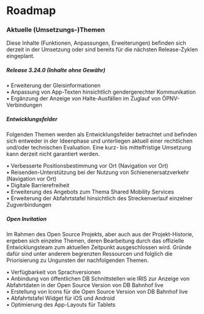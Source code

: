 # Roadmap

### Aktuelle (Umsetzungs-)Themen
Diese Inhalte (Funktionen, Anpassungen, Erweiterungen) befinden sich derzeit in der Umsetzung oder sind bereits für die nächsten Release-Zyklen eingeplant.

##### Release 3.24.0 (Inhalte ohne Gewähr)
•	Erweiterung der Gleisinformationen  <br>
•	Anpassung von App-Texten hinsichtlich gendergerechter Kommunikation  <br>
•	Ergänzung der Anzeige von Halte-Ausfällen im Zuglauf von ÖPNV-Verbindungen  <br>


##### Entwicklungsfelder
Folgenden Themen werden als Entwicklungsfelder betrachtet und befinden sich entweder in der Ideenphase und unterliegen aktuell einer rechtlichen und/oder technischen Evaluation. Eine kurz- bis mittelfristige Umsetzung kann derzeit nicht garantiert werden.

•	Verbesserte Positionsbestimmung vor Ort (Navigation vor Ort)  
•	Reisenden-Unterstützung bei der Nutzung von Schienenersatzverkehr (Navigation vor Ort)  
•	Digitale Barrierefreiheit  
•	Erweiterung des Angebots zum Thema Shared Mobility Services  
•	Erweiterung der Abfahrtstafel hinsichtlich des Streckenverlauf einzelner Zugverbindungen  


##### Open Invitation
Im Rahmen des Open Source Projekts, aber auch aus der Projekt-Historie, ergeben sich einzelne Themen, deren Bearbeitung durch das offizielle Entwicklungsteam zum aktuellen Zeitpunkt ausgeschlossen wird. Gründe dafür sind unter anderem begrenzten Ressourcen und folglich die Priorisierung zu Ungunsten der nachfolgenden Themen.

•	Verfügbarkeit von Sprachversionen  
•	Anbindung von öffentlichen DB Schnittstellen wie IRIS zur Anzeige von Abfahrtdaten in der Open Source Version von DB Bahnhof live  
•	Erstellung von Icons für die Open Source Version von DB Bahnhof live  
•	Abfahrtstafel Widget für iOS und Android  
•	Optimierung des App-Layouts für Tablets  
 
